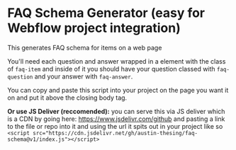# FAQ Schema Generator (easy for Webflow project integration)
This generates FAQ schema for items on a web page

You'll need each question and answer wrapped in a element with the class of `faq-item` and inside of it you should have your question classed with `faq-question` and your answer with `faq-answer`.

You can copy and paste this script into your project on the page you want it on and put it above the closing body tag. 

**Or use JS Deliver (reccomended):**
you can serve this via JS deliver which is a CDN by going here: https://www.jsdelivr.com/github and pasting a link to the file or repo into it and using the url it spits out in your project like so `<script src="https://cdn.jsdelivr.net/gh/austin-thesing/faq-schema@v1/index.js"></script>`
